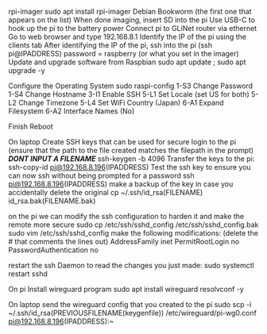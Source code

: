 rpi-imager
sudo apt install rpi-imager
Debian Bookworm (the first one that appears on the list)
When done imaging, insert SD into the pi
Use USB-C to hook up the pi to the battery power
Connect pi to GLiNet router via ethernet
Go to web browser and type 192.168.8.1
Identify the IP of the pi using the clients tab
After identifying the IP of the pi, ssh into the pi (ssh pi@IPADDRESS)
password = raspberry (or what you set in the imager)
Update and upgrade software from Raspbian
sudo apt update ; sudo apt upgrade -y

Configure the Operating System
sudo raspi-config
1-S3 Change Password
1-S4 Change Hostname
3-I1 Enable SSH
5-L1 Set Locale (set US for both)
5-L2 Change Timezone 
5-L4 Set WiFi Country (Japan)
6-A1 Expand Filesystem
6-A2 Interface Names (No)

Finish
Reboot

On laptop Create SSH keys that can be used for secure login to the pi (ensure that the path to the file created matches the filepath in the prompt) ***DONT INPUT A FILENAME***
ssh-keygen -b 4096
Transfer the keys to the pi:
ssh-copy-id pi@192.168.8.196(IPADDRESS)
Test the ssh key to ensure you can now ssh without being prompted for a password
ssh pi@192.168.8.196(IPADDRESS)
make a backup of the key in case you accidentally delete the original
cp ~/.ssh/id_rsa(FILENAME) id_rsa.bak(FILENAME.bak)

on the pi
we can modify the ssh configuration to harden it and make the remote more secure
sudo cp /etc/ssh/sshd_config /etc/ssh/sshd_config.bak
sudo vim /etc/ssh/sshd_config
make the following modifications: (delete the # that comments the lines out)
AddressFamily inet
PermitRootLogin no
PasswordAuthentication no

restart the ssh Daemon to read the changes you just made:
sudo systemctl restart sshd

On pi
Install wireguard program
sudo apt install wireguard resolvconf -y

On laptop 
send the wireguard config that you created to the pi
sudo scp -i ~/.ssh/id_rsa(PREVIOUSFILENAME(keygenfile)) /etc/wireguard/pi-wg0.conf pi@192.168.8.196(IPADDRESS):~


